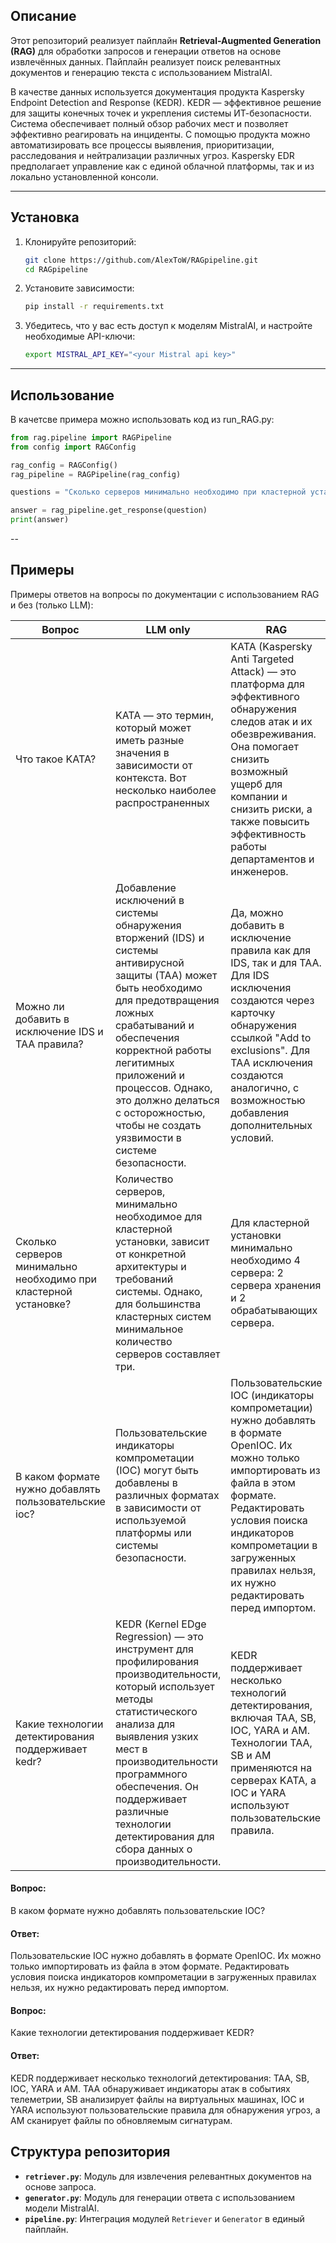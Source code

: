 ## Описание

Этот репозиторий реализует пайплайн **Retrieval-Augmented Generation (RAG)** для обработки запросов и генерации ответов на основе извлечённых данных. Пайплайн реализует поиск релевантных документов и генерацию текста с использованием MistralAI. 

В качестве данных используется документация продукта Kaspersky Endpoint Detection and Response (KEDR). KEDR — эффективное решение для защиты конечных точек и укрепления системы ИТ-безопасности. Система обеспечивает полный обзор рабочих мест и позволяет эффективно реагировать на инциденты. С помощью продукта можно автоматизировать все процессы выявления, приоритизации, расследования и нейтрализации различных угроз. Kaspersky EDR предполагает управление как с единой облачной платформы, так и из локально установленной консоли.

---

## Установка

1. Клонируйте репозиторий:
   ```bash
   git clone https://github.com/AlexToW/RAGpipeline.git
   cd RAGpipeline
   ```

2. Установите зависимости:
   ```bash
   pip install -r requirements.txt
   ```

3. Убедитесь, что у вас есть доступ к моделям MistralAI, и настройте необходимые API-ключи:
    ```bash
   export MISTRAL_API_KEY="<your Mistral api key>"
   ```

---

## Использование
В качетсве примера можно использовать код из run_RAG.py:
```python
from rag.pipeline import RAGPipeline
from config import RAGConfig

rag_config = RAGConfig()
rag_pipeline = RAGPipeline(rag_config)

questions = "Сколько серверов минимально необходимо при кластерной установке?"

answer = rag_pipeline.get_response(question)
print(answer)
```

--

## Примеры
Примеры ответов на вопросы по документации с использованием RAG и без (только LLM):

| Вопрос            | LLM only          | RAG               |
|-------------------|-------------------|-------------------|
| Что такое KATA?   | KATA — это термин, который может иметь разные значения в зависимости от контекста. Вот несколько наиболее распространенных     | KATA (Kaspersky Anti Targeted Attack) — это платформа для эффективного обнаружения следов атак и их обезвреживания. Она помогает снизить возможный ущерб для компании и снизить риски, а также повысить эффективность работы департаментов и инженеров.     |
| Можно ли добавить в исключение IDS и TAA правила?    | Добавление исключений в системы обнаружения вторжений (IDS) и системы антивирусной защиты (TAA) может быть необходимо для предотвращения ложных срабатываний и обеспечения корректной работы легитимных приложений и процессов. Однако, это должно делаться с осторожностью, чтобы не создать уязвимости в системе безопасности.     | Да, можно добавить в исключение правила как для IDS, так и для TAA. Для IDS исключения создаются через карточку обнаружения ссылкой "Add to exclusions". Для TAA исключения создаются аналогично, с возможностью добавления дополнительных условий.    |
| Сколько серверов минимально необходимо при кластерной установке?    | Количество серверов, минимально необходимое для кластерной установки, зависит от конкретной архитектуры и требований системы. Однако, для большинства кластерных систем минимальное количество серверов составляет три.     | Для кластерной установки минимально необходимо 4 сервера: 2 сервера хранения и 2 обрабатывающих сервера.     |
| В каком формате нужно добавлять пользовательские ioc? | Пользовательские индикаторы компрометации (IOC) могут быть добавлены в различных форматах в зависимости от используемой платформы или системы безопасности. | Пользовательские IOC (индикаторы компрометации) нужно добавлять в формате OpenIOC. Их можно только импортировать из файла в этом формате. Редактировать условия поиска индикаторов компрометации в загруженных правилах нельзя, их нужно редактировать перед импортом. |
| Какие технологии детектирования поддерживает kedr?| KEDR (Kernel EDge Regression) — это инструмент для профилирования производительности, который использует методы статистического анализа для выявления узких мест в производительности программного обеспечения. Он поддерживает различные технологии детектирования для сбора данных о производительности. | KEDR поддерживает несколько технологий детектирования, включая TAA, SB, IOC, YARA и AM. Технологии TAA, SB и AM применяются на серверах KATA, а IOC и YARA используют пользовательские правила.| 



#### Вопрос:
В каком формате нужно добавлять пользовательские IOC?
#### Ответ:
Пользовательские IOC нужно добавлять в формате OpenIOC. Их можно только импортировать из файла в этом формате. Редактировать условия поиска индикаторов компрометации в загруженных правилах нельзя, их нужно редактировать перед импортом.
#### Вопрос:
Какие технологии детектирования поддерживает KEDR?
#### Ответ:
KEDR поддерживает несколько технологий детектирования: TAA, SB, IOC, YARA и AM. TAA обнаруживает индикаторы атак в событиях телеметрии, SB анализирует файлы на виртуальных машинах, IOC и YARA используют пользовательские правила для обнаружения угроз, а AM сканирует файлы по обновляемым сигнатурам.


## Структура репозитория

- **`retriever.py`**: Модуль для извлечения релевантных документов на основе запроса.
- **`generator.py`**: Модуль для генерации ответа с использованием модели MistralAI.
- **`pipeline.py`**: Интеграция модулей `Retriever` и `Generator` в единый пайплайн.
